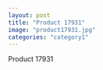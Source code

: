 ```yaml
---
layout: post
title: "Product 17931"
image: "product17931.jpg"
categories: "category1"
---
```

Product 17931
